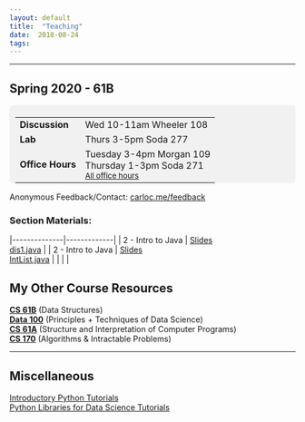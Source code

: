 ```yaml
---
layout: default
title:  "Teaching"
date:  2018-08-24
tags: 
---
```

---
## Spring 2020 - 61B

<div style="line-height: 180%; padding: 5px 10px 0px 10px; border-radius: 5px; background-color: #F1F1F1">

<table>
	<tr><td><b>Discussion</b></td><td>Wed 10-11am Wheeler 108</td></tr>
	<tr><td><b>Lab</b></td><td>Thurs 3-5pm Soda 277</td></tr>
	<tr><td><b>Office Hours</b></td><td>Tuesday 3-4pm Morgan 109<br>Thursday 1-3pm Soda 271 <br> <small><a href="https://calendar.google.com/calendar/b/1/embed?height=600&wkst=1&bgcolor=%23ffffff&ctz=America%2FLos_Angeles&src=YmVya2VsZXkuZWR1X3ZoZGRqNTc1dHVjMDBob2oyc2twYzV1YzRzQGdyb3VwLmNhbGVuZGFyLmdvb2dsZS5jb20&src=YmVya2VsZXkuZWR1XzV0dGNqN29tczBlaWNoYW80MTEzdDdtYmU4QGdyb3VwLmNhbGVuZGFyLmdvb2dsZS5jb20&src=YmVya2VsZXkuZWR1X3I2Z29pcXVnaWNzZWNtZzcybDR1Nmtpb2Y4QGdyb3VwLmNhbGVuZGFyLmdvb2dsZS5jb20&src=YmVya2VsZXkuZWR1X2c3NDJhaWlnNzJpZmIzbTFkbDNwZmd0dWZjQGdyb3VwLmNhbGVuZGFyLmdvb2dsZS5jb20&src=YmVya2VsZXkuZWR1X3ZuOHU1aGF0NTFkbnR1azJlbTc0bDMzaWU0QGdyb3VwLmNhbGVuZGFyLmdvb2dsZS5jb20&color=%235A9A08&color=%238A2D38&color=%23336699&color=%239D7000&color=%23402175&mode=WEEK&title=CS%2061B%20Office%20Hours">All office hours</a></small>
</td></tr>
</table>

<!-- Also available by <a href="https://mail.google.com/mail/?view=cm&fs=1&to=carlo@berkeley.edu&su=One-on-One Meeting&body=Two notes: Check my OH, Lab, Disc schedule on carloc.me. After exams I will send out a calendar for conference sign ups. Otherwise, email me and we can schedule a time together!">appointment</a>. --> 

</div>

Anonymous Feedback/Contact: [carloc.me/feedback](http://carloc.me/feedback.html)  

### Section Materials:

|--------------|-------------|
|      2 - Intro to Java      |      [Slides](https://docs.google.com/presentation/d/1KuUHjhJdfVghnj-5b9y8KILx4ML3vfuo0dcOFuNC7aw/edit?usp=sharing) <br> [dis1.java](/materials/dis1.java)       |
|      2 - Intro to Java      |      [Slides](https://docs.google.com/presentation/d/1vMhs9htHpCd4Du-IqC4mUsH4yZ05dS5XTNS8ZGwAFx8/edit?usp=sharing) <br> [IntList.java](/materials/IntList.java)       |
|             |             |



## My Other Course Resources
**[CS 61B](/61b)** (Data Structures)  
**[Data 100](/ds)** (Principles + Techniques of Data Science)  
**[CS 61A](/cs61a)** (Structure and Interpretation of Computer Programs)  
**[CS 170](/cs170)** (Algorithms & Intractable Problems)

---
## Miscellaneous 
[Introductory Python Tutorials](/cs61a)  
[Python Libraries for Data Science Tutorials](/ds)